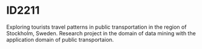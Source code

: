 # ID2211
Exploring tourists travel patterns in public transportation in the region of Stockholm, Sweden. Research project in the domain of data mining with the application domain of public transportaion.
